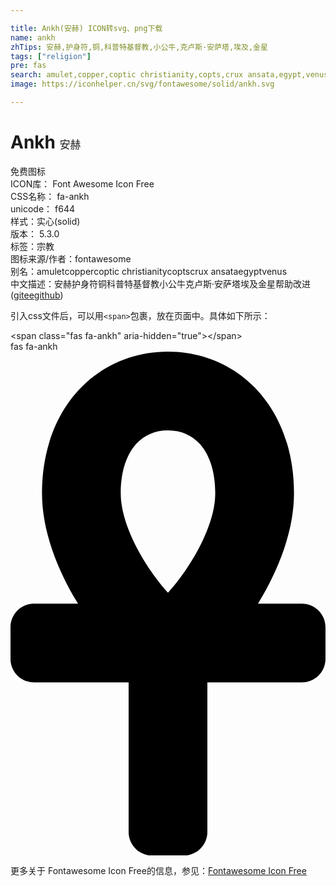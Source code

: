 ```yaml
---

title: Ankh(安赫) ICON转svg、png下载
name: ankh
zhTips: 安赫,护身符,铜,科普特基督教,小公牛,克卢斯·安萨塔,埃及,金星
tags: ["religion"]
pre: fas
search: amulet,copper,coptic christianity,copts,crux ansata,egypt,venus
image: https://iconhelper.cn/svg/fontawesome/solid/ankh.svg

---
```


# Ankh  <small style="font-size: 60%;font-weight: 100">安赫</small>


<div class="detail-page">
<p>
<span><span class="badge-success badge">免费图标</span> </span>
<br/>
<span>
ICON库：
<span class="badge-secondary badge">Font Awesome Icon Free</span> 
</span>
<br/>
<span>
CSS名称：
<span class="badge-secondary badge">fa-ankh</span> 
</span>
<br/>
<span>
unicode：
<span class="badge-secondary badge">f644</span> 
<copy-btn content='f644' btn-title=""></copy-btn>
<copy-btn :content='String.fromCodePoint(parseInt("f644", 16))' btn-title="复制U"></copy-btn>
</span><br/><span>样式：<span class="badge-light badge">实心(solid)</span></span>
<br/>
<span>
版本：
<span class="badge-secondary badge">5.3.0</span> 
</span><br/><span>标签：<span class="badge-light badge"><router-link to="/tags/religion.html">宗教</router-link></span></span>
<br/>
<span>图标来源/作者：<span class="badge-light badge">fontawesome</span></span> 
<br/>
<span>别名：<span class="badge-light badge">amulet</span><span class="badge-light badge">copper</span><span class="badge-light badge">coptic christianity</span><span class="badge-light badge">copts</span><span class="badge-light badge">crux ansata</span><span class="badge-light badge">egypt</span><span class="badge-light badge">venus</span></span><br/><span class="zh-detail">中文描述：<span class="badge-primary badge">安赫</span><span class="badge-primary badge">护身符</span><span class="badge-primary badge">铜</span><span class="badge-primary badge">科普特基督教</span><span class="badge-primary badge">小公牛</span><span class="badge-primary badge">克卢斯·安萨塔</span><span class="badge-primary badge">埃及</span><span class="badge-primary badge">金星</span><span class="help-link"><span>帮助改进</span>(<a href="https://gitee.com/liuwave/icon-helper/edit/master/json/fontawesome/solid/ankh.json" target="_blank" rel="noopener noreferrer">gitee</a><a href="https://github.com/liuwave/icon-helper/edit/master/json/fontawesome/solid/ankh.json" target="_blank" rel="noopener noreferrer">github</a></span>)</span><br/>
</p>
</div>
<div class="alert alert-dark">
  <i class="fas fa-ankh fa-xs"></i>
  <i class="fas fa-ankh fa-sm"></i>
  <i class="fas fa-ankh fa-lg"></i>
  <i class="fas fa-ankh fa-2x"></i>
  <i class="fas fa-ankh fa-3x"></i>
  <i class="fas fa-ankh fa-5x"></i>
  <i class="fas fa-ankh fa-7x"></i>
</div>
<div>
  <p>引入css文件后，可以用<code>&lt;span&gt;</code>包裹，放在页面中。具体如下所示：    
  </p>
  <div class="alert alert-primary" style="font-size: 14px">
    &lt;span class="fas fa-ankh" aria-hidden="true"&gt;&lt;/span&gt;
    <copy-btn content='<span class="fas fa-ankh" aria-hidden="true"></span>'></copy-btn>
  </div>
  <div class="alert alert-secondary">
    <i class="fas fa-ankh"
    style="font-size: 24px"
    aria-hidden="true"></i> fas fa-ankh
    <copy-btn content="fas fa-ankh" btn-title="复制图标名称"></copy-btn>
  </div>
</div>
<div id="svg" class="svg-wrap">
<svg xmlns="http://www.w3.org/2000/svg" viewBox="0 0 320 512"><path d="M296 256h-44.62C272.46 222.01 288 181.65 288 144 288 55.63 230.69 0 160 0S32 55.63 32 144c0 37.65 15.54 78.01 36.62 112H24c-13.25 0-24 10.74-24 24v32c0 13.25 10.75 24 24 24h96v152c0 13.25 10.75 24 24 24h32c13.25 0 24-10.75 24-24V336h96c13.25 0 24-10.75 24-24v-32c0-13.26-10.75-24-24-24zM160 80c29.61 0 48 24.52 48 64 0 34.66-27.14 78.14-48 100.87-20.86-22.72-48-66.21-48-100.87 0-39.48 18.39-64 48-64z"/></svg>
</div>
<detail full-name='fa-ankh'></detail>

<Vssue title="关于“Ankh”的评论" />
    
<div><p>更多关于  Fontawesome Icon Free的信息，参见：<a target="_blank" href="https://iconhelper.cn/fontawesome.html">Fontawesome Icon Free</a>
</p></div>
